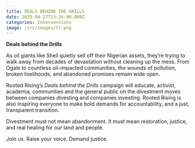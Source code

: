 ```yaml
---
title: DEALS BEHIND THE DRILLS
date: 2025-04-27T23:24:00.000Z
categories: Interventions
image: /src/images/tt.png
---
```




**Deals behind the Drills**

As oil giants like Shell quietly sell off their Nigerian assets, they’re trying to walk away from decades of devastation without cleaning up the mess. From Ogale to countless oil-impacted communities, the wounds of pollution, broken livelihoods, and abandoned promises remain wide open.

Rooted Rising’s *Deals behind the Drills* campaign will educate, activist, academia, communities and the general public on the divestment moves between companies divesting and companies investing. Rooted Rising is also inspiring everyone to make bold demands for accountability, and a just, transparent transition.

Divestment must not mean abandonment. It must mean restoration, justice, and real healing for our land and people.

Join us. Raise your voice. Demand justice.
